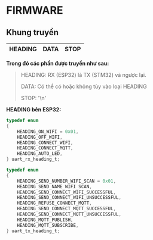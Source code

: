 # FIRMWARE

## Khung truyền


HEADING | DATA | STOP |
--------|------|------|

**Trong đó các phần được truyền như sau:**

> HEADING: RX (ESP32) là TX (STM32) và ngược lại.
> 
> DATA: Có thể có hoặc không tùy vào loại HEADING
> 
> STOP: '\n'

**HEADING bên ESP32:**

```c
typedef enum 
{
    HEADING_ON_WIFI = 0x01,
    HEADING_OFF_WIFI,
    HEADING_CONNECT_WIFI,
    HEADING_CONNECT_MQTT,
    HEADING_AUTO_LED,
} uart_rx_heading_t;

typedef enum
{
    HEADING_SEND_NUMBER_WIFI_SCAN = 0x01,
    HEADING_SEND_NAME_WIFI_SCAN,
    HEADING_SEND_CONNECT_WIFI_SUCCESSFUL,
    HEADING_SEND_CONNECT_WIFI_UNSUCCESSFUL,
    HEADING_REFUSE_CONNECT_MQTT,
    HEADING_SEND_CONNECT_MQTT_SUCCESSFUL,
    HEADING_SEND_CONNECT_MQTT_UNSUCCESSFUL,
    HEADING_MQTT_PUBLISH,
    HEADING_MQTT_SUBSCRIBE,
} uart_tx_heading_t;
```
